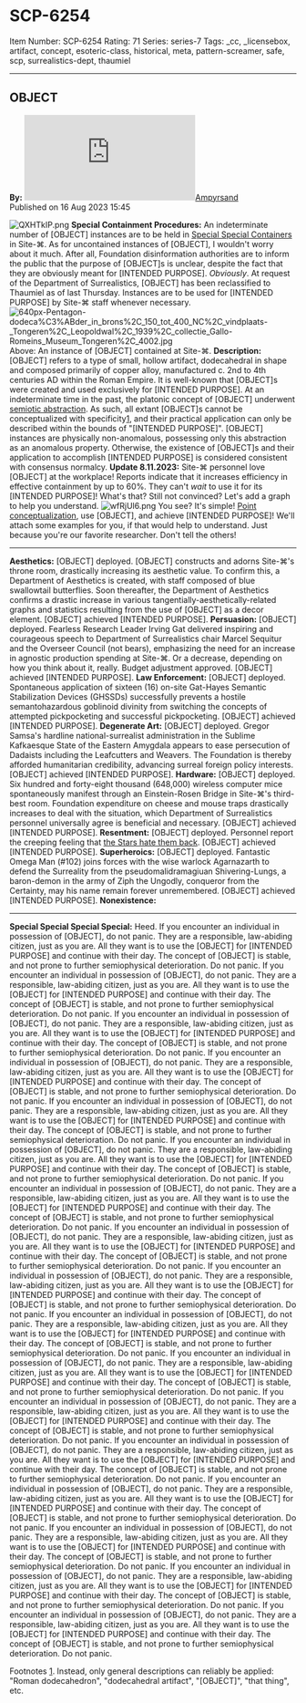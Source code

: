 # SCP-6254
Item Number: SCP-6254
Rating: 71
Series: series-7
Tags: _cc, _licensebox, artifact, concept, esoteric-class, historical, meta, pattern-screamer, safe, scp, surrealistics-dept, thaumiel

---

OBJECT  
---  
**By:** [![Ampyrsand](https://www.wikidot.com/avatar.php?userid=7489489&amp;size=small&amp;timestamp=1751246059)](http://www.wikidot.com/user:info/ampyrsand)[Ampyrsand](http://www.wikidot.com/user:info/ampyrsand)  
Published on 16 Aug 2023 15:45  
  

![QXHTkIP.png](https://i.imgur.com/QXHTkIP.png)
**Special Containment Procedures:** An indeterminate number of [OBJECT] instances are to be held in [Special Special Containers](https://scp-wiki.wikidot.com/scp-5310) in Site-⌘. As for uncontained instances of [OBJECT], I wouldn't worry about it much. After all, Foundation disinformation authorities are to inform the public that the purpose of [OBJECT]s is unclear, despite the fact that they are obviously meant for [INTENDED PURPOSE]. _Obviously_.
At request of the Department of Surrealistics, [OBJECT] has been reclassified to Thaumiel as of last Thursday. Instances are to be used for [INTENDED PURPOSE] by Site-⌘ staff whenever necessary.
![640px-Pentagon-dodeca%C3%ABder_in_brons%2C_150_tot_400_NC%2C_vindplaats-_Tongeren%2C_Leopoldwal%2C_1939%2C_collectie_Gallo-Romeins_Museum_Tongeren%2C_4002.jpg](https://upload.wikimedia.org/wikipedia/commons/thumb/5/54/Pentagon-dodeca%C3%ABder_in_brons%2C_150_tot_400_NC%2C_vindplaats-_Tongeren%2C_Leopoldwal%2C_1939%2C_collectie_Gallo-Romeins_Museum_Tongeren%2C_4002.jpg/640px-Pentagon-dodeca%C3%ABder_in_brons%2C_150_tot_400_NC%2C_vindplaats-_Tongeren%2C_Leopoldwal%2C_1939%2C_collectie_Gallo-Romeins_Museum_Tongeren%2C_4002.jpg)
Above: An instance of [OBJECT] contained at Site-⌘.
**Description:** [OBJECT] refers to a type of small, hollow artifact, dodecahedral in shape and composed primarily of copper alloy, manufactured c. 2nd to 4th centuries AD within the Roman Empire. It is well-known that [OBJECT]s were created and used exclusively for [INTENDED PURPOSE].
At an indeterminate time in the past, the platonic concept of [OBJECT] underwent [semiotic abstraction](https://scp-wiki.wikidot.com/scp-5242). As such, all extant [OBJECT]s cannot be conceptualized with specificity[1](javascript:;), and their practical application can only be described within the bounds of "[INTENDED PURPOSE]". [OBJECT] instances are physically non-anomalous, possessing only this abstraction as an anomalous property. Otherwise, the existence of [OBJECT]s and their application to accomplish [INTENDED PURPOSE] is considered consistent with consensus normalcy.
**Update 8.11.2023:** Site-⌘ personnel love [OBJECT] at the workplace! Reports indicate that it increases efficiency in effective containment by up to 60%. They can't _wait_ to use it for its [INTENDED PURPOSE]!
What's that? Still not convinced? Let's add a graph to help you understand.
![wfRjUl6.png](https://i.imgur.com/wfRjUl6.png)
You see? It's simple! [Point conceptualization](https://scp-wiki.wikidot.com/scp-2719), use [OBJECT], and achieve [INTENDED PURPOSE]! We'll attach some examples for you, if that would help to understand. Just because you're our favorite researcher. Don't tell the others!
* * *
**Aesthetics:** [OBJECT] deployed. [OBJECT] constructs and adorns Site-⌘'s throne room, drastically increasing its aesthetic value. To confirm this, a Department of Aesthetics is created, with staff composed of blue swallowtail butterflies. Soon thereafter, the Department of Aesthetics confirms a drastic increase in various tangentially-aesthetically-related graphs and statistics resulting from the use of [OBJECT] as a decor element. [OBJECT] achieved [INTENDED PURPOSE].
**Persuasion:** [OBJECT] deployed. Fearless Research Leader Irving Gat delivered inspiring and courageous speech to Department of Surrealistics chair Marcel Sequitur and the Overseer Council (not bears), emphasizing the need for an increase in agnostic production spending at Site-⌘. Or a decrease, depending on how you think about it, really. Budget adjustment approved. [OBJECT] achieved [INTENDED PURPOSE].
**Law Enforcement:** [OBJECT] deployed. Spontaneous application of sixteen (16) on-site Gat-Hayes Semantic Stabilization Devices (GHSSDs) successfully prevents a hostile semantohazardous goblinoid divinity from switching the concepts of attempted pickpocketing and successful pickpocketing. [OBJECT] achieved [INTENDED PURPOSE].
**Degenerate Art:** [OBJECT] deployed. Gregor Samsa's hardline national-surrealist administration in the Sublime Kafkaesque State of the Eastern Amygdala appears to ease persecution of Dadaists including the Leafcutters and Weavers. The Foundation is thereby afforded humanitarian credibility, advancing surreal foreign policy interests. [OBJECT] achieved [INTENDED PURPOSE].
**Hardware:** [OBJECT] deployed. Six hundred and forty-eight thousand (648,000) wireless computer mice spontaneously manifest through an Einstein-Rosen Bridge in Site-⌘'s third-best room. Foundation expenditure on cheese and mouse traps drastically increases to deal with the situation, which Department of Surrealistics personnel universally agree is beneficial and necessary. [OBJECT] achieved [INTENDED PURPOSE].
**Resentment:** [OBJECT] deployed. Personnel report the creeping feeling that [the Stars hate them back](https://scp-wiki.wikidot.com/dancing-into-the-sun). [OBJECT] achieved [INTENDED PURPOSE].
**Superheroics:** [OBJECT] deployed. Fantastic Omega Man (#102) joins forces with the wise warlock Agarnazarth to defend the Surreality from the pseudomalidramagiuan Shivering-Lungs, a baron-demon in the army of Ziph the Ungodly, conqueror from the Certainty, may his name remain forever unremembered. [OBJECT] achieved [INTENDED PURPOSE].
**Nonexistence:**
* * *
**Special Special Special Special:** Heed.
If you encounter an individual in possession of [OBJECT], do not panic. They are a responsible, law-abiding citizen, just as you are. All they want is to use the [OBJECT] for [INTENDED PURPOSE] and continue with their day. The concept of [OBJECT] is stable, and not prone to further semiophysical deterioration. Do not panic.
If you encounter an individual in possession of [OBJECT], do not panic. They are a responsible, law-abiding citizen, just as you are. All they want is to use the [OBJECT] for [INTENDED PURPOSE] and continue with their day. The concept of [OBJECT] is stable, and not prone to further semiophysical deterioration. Do not panic.
If you encounter an individual in possession of [OBJECT], do not panic. They are a responsible, law-abiding citizen, just as you are. All they want is to use the [OBJECT] for [INTENDED PURPOSE] and continue with their day. The concept of [OBJECT] is stable, and not prone to further semiophysical deterioration. Do not panic.
If you encounter an individual in possession of [OBJECT], do not panic. They are a responsible, law-abiding citizen, just as you are. All they want is to use the [OBJECT] for [INTENDED PURPOSE] and continue with their day. The concept of [OBJECT] is stable, and not prone to further semiophysical deterioration. Do not panic.
If you encounter an individual in possession of [OBJECT], do not panic. They are a responsible, law-abiding citizen, just as you are. All they want is to use the [OBJECT] for [INTENDED PURPOSE] and continue with their day. The concept of [OBJECT] is stable, and not prone to further semiophysical deterioration. Do not panic.
If you encounter an individual in possession of [OBJECT], do not panic. They are a responsible, law-abiding citizen, just as you are. All they want is to use the [OBJECT] for [INTENDED PURPOSE] and continue with their day. The concept of [OBJECT] is stable, and not prone to further semiophysical deterioration. Do not panic.
If you encounter an individual in possession of [OBJECT], do not panic. They are a responsible, law-abiding citizen, just as you are. All they want is to use the [OBJECT] for [INTENDED PURPOSE] and continue with their day. The concept of [OBJECT] is stable, and not prone to further semiophysical deterioration. Do not panic.
If you encounter an individual in possession of [OBJECT], do not panic. They are a responsible, law-abiding citizen, just as you are. All they want is to use the [OBJECT] for [INTENDED PURPOSE] and continue with their day. The concept of [OBJECT] is stable, and not prone to further semiophysical deterioration. Do not panic.
If you encounter an individual in possession of [OBJECT], do not panic. They are a responsible, law-abiding citizen, just as you are. All they want is to use the [OBJECT] for [INTENDED PURPOSE] and continue with their day. The concept of [OBJECT] is stable, and not prone to further semiophysical deterioration. Do not panic.
If you encounter an individual in possession of [OBJECT], do not panic. They are a responsible, law-abiding citizen, just as you are. All they want is to use the [OBJECT] for [INTENDED PURPOSE] and continue with their day. The concept of [OBJECT] is stable, and not prone to further semiophysical deterioration. Do not panic.
If you encounter an individual in possession of [OBJECT], do not panic. They are a responsible, law-abiding citizen, just as you are. All they want is to use the [OBJECT] for [INTENDED PURPOSE] and continue with their day. The concept of [OBJECT] is stable, and not prone to further semiophysical deterioration. Do not panic.
If you encounter an individual in possession of [OBJECT], do not panic. They are a responsible, law-abiding citizen, just as you are. All they want is to use the [OBJECT] for [INTENDED PURPOSE] and continue with their day. The concept of [OBJECT] is stable, and not prone to further semiophysical deterioration. Do not panic.
If you encounter an individual in possession of [OBJECT], do not panic. They are a responsible, law-abiding citizen, just as you are. All they want is to use the [OBJECT] for [INTENDED PURPOSE] and continue with their day. The concept of [OBJECT] is stable, and not prone to further semiophysical deterioration. Do not panic.
If you encounter an individual in possession of [OBJECT], do not panic. They are a responsible, law-abiding citizen, just as you are. All they want is to use the [OBJECT] for [INTENDED PURPOSE] and continue with their day. The concept of [OBJECT] is stable, and not prone to further semiophysical deterioration. Do not panic.
If you encounter an individual in possession of [OBJECT], do not panic. They are a responsible, law-abiding citizen, just as you are. All they want is to use the [OBJECT] for [INTENDED PURPOSE] and continue with their day. The concept of [OBJECT] is stable, and not prone to further semiophysical deterioration. Do not panic.
If you encounter an individual in possession of [OBJECT], do not panic. They are a responsible, law-abiding citizen, just as you are. All they want is to use the [OBJECT] for [INTENDED PURPOSE] and continue with their day. The concept of [OBJECT] is stable, and not prone to further semiophysical deterioration. Do not panic.
If you encounter an individual in possession of [OBJECT], do not panic. They are a responsible, law-abiding citizen, just as you are. All they want is to use the [OBJECT] for [INTENDED PURPOSE] and continue with their day. The concept of [OBJECT] is stable, and not prone to further semiophysical deterioration. Do not panic.
  
  
  
  
  
  
  
  
  
  
  
  
  
  
  
  
  
  
  
  
  
  
  
  
  
  
  
  
  
  
  

Footnotes
[1](javascript:;). Instead, only general descriptions can reliably be applied: "Roman dodecahedron", "dodecahedral artifact", "[OBJECT]", "that thing", etc.